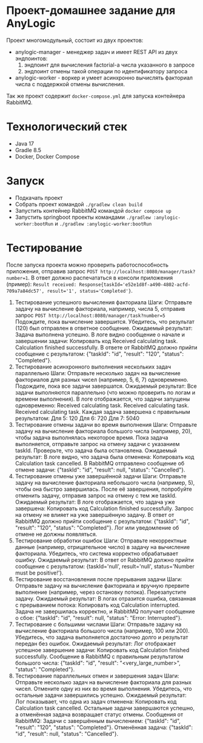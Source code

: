 # Проект-домашнее задание для AnyLogic

Проект многомодульный, состоит из двух проектов:

- anylogic-manager - менеджер задач и имеет REST API из двух эндпоинтов:
  1) эндпоинт для вычисления factorial-а числа указанного в запросе
  2) эндпоинт отмены такой операции по идентификатору запроса
- anylogic-worker - воркер и умеет асинхронно вычислять факториал числа с поддержкой отмены вычисления.

Так же проект содержит `docker-compose.yml` для запуска контейнера RabbitMQ.

# Технологический стек
- Java 17
- Gradle 8.5
- Docker, Docker Compose

# Запуск
- Подкачать проект
- Собрать проект командой `./gradlew clean build`
- Запустить контейнер RabbitMQ командой `docker compose up`
- Запустить springboot проекты командами `./gradlew :anylogic-worker:bootRun` и `./gradlew :anylogic-worker:bootRun`

# Тестирование

После запуска проекта можно проверить работоспособность приложения, отправив запрос `POST http://localhost:8080/manager/task?number=1`.
В ответ должно распечататься в консоли приложения (пример): `Result received: Response{taskId='e52e1d8f-a490-4802-acfd-709a7a84dc57', result='1', status='Completed'}`.


1. Тестирование успешного вычисления факториала
   Шаги:
   Отправьте задачу на вычисление факториала, например, числа 5, отправив запрос `POST http://localhost:8080/manager/task?number=5`
   Подождите, пока вычисление завершится.
   Убедитесь, что результат (120) был отправлен в ответное сообщение.
   Ожидаемый результат:
   Задача выполнена успешно.
   В логе видно сообщение о начале и завершении задачи:
   Копировать код
   Received calculating task.
   Calculation finished successfully.
   В ответе от RabbitMQ должно прийти сообщение с результатом:
   {"taskId": "id", "result": "120", "status": "Completed"}.
2. Тестирование асинхронного выполнения нескольких задач параллельно
   Шаги:
   Отправьте несколько задач на вычисление факториалов для разных чисел (например, 5, 6, 7) одновременно.
   Подождите, пока все задачи завершатся.
   Ожидаемый результат:
   Все задачи выполняются параллельно (что можно проверить по логам и времени выполнения).
   В логе отображается, что задачи запущены одновременно:
   Received calculating task.
   Received calculating task.
   Received calculating task.
   Каждая задача завершена с правильным результатом:
   Для 5: 120
   Для 6: 720
   Для 7: 5040
3. Тестирование отмены задачи во время выполнения
   Шаги:
   Отправьте задачу на вычисление факториала большого числа (например, 20), чтобы задача выполнялась некоторое время.
   Пока задача выполняется, отправьте запрос на отмену задачи с указанием taskId.
   Проверьте, что задача была остановлена.
   Ожидаемый результат:
   В логе видно, что задача была отменена:
   Копировать код
   Calculation task cancelled.
   В RabbitMQ отправлено сообщение об отмене задачи: {"taskId": "id", "result": null, "status": "Cancelled"}.
4. Тестирование отмены уже завершённой задачи
   Шаги:
   Отправьте задачу на вычисление факториала небольшого числа (например, 5), чтобы она быстро завершилась.
   После её завершения, попробуйте отменить задачу, отправив запрос на отмену с тем же taskId.
   Ожидаемый результат:
   В логе отображается, что задача уже завершена:
   Копировать код
   Calculation finished successfully.
   Запрос на отмену не влияет на уже завершённую задачу.
   В ответ от RabbitMQ должно прийти сообщение с результатом:
   {"taskId": "id", "result": "120", "status": "Completed"}.
   Лог или уведомление об отмене не должны появляться.
5. Тестирование обработки ошибок
   Шаги:
   Отправьте некорректные данные (например, отрицательное число) в задачу на вычисление факториала.
   Убедитесь, что система корректно обрабатывает ошибку.
   Ожидаемый результат:
   В ответ от RabbitMQ должно прийти сообщение с результатом:
   {taskId='null', result='null', status='Number must be positive!'}.
6. Тестирование восстановления после прерывания задачи
   Шаги:
   Отправьте задачу на вычисление факториала и вручную прервите выполнение (например, через остановку потока).
   Перезапустите задачу.
   Ожидаемый результат:
   В логах отразится ошибка, связанная с прерыванием потока:
   Копировать код
   Calculation interrupted.
   Задача не завершилась корректно, и RabbitMQ получает сообщение о сбое: {"taskId": "id", "result": null, "status": "Error: Interrupted"}.
7. Тестирование с большими числами
   Шаги:
   Отправьте задачу на вычисление факториала большого числа (например, 100 или 200).
   Убедитесь, что задача выполняется достаточно долго и результат передан без ошибок.
   Ожидаемый результат:
   Лог отображает успешное завершение задачи:
   Копировать код
   Calculation finished successfully.
   Сообщение в RabbitMQ с правильным результатом большого числа: {"taskId": "id", "result": "<very_large_number>", "status": "Completed"}.
8. Тестирование параллельных отмен и завершения задач
   Шаги:
   Отправьте несколько задач на вычисление факториала для разных чисел.
   Отмените одну из них во время выполнения.
   Убедитесь, что остальные задачи завершились успешно.
   Ожидаемый результат:
   Лог показывает, что одна из задач отменена:
   Копировать код
   Calculation task cancelled.
   Остальные задачи завершаются успешно, а отменённая задача возвращает статус отмены.
   Сообщения от RabbitMQ:
   Задачи с завершённым вычислением: {"taskId": "id", "result": "120", "status": "Completed"}.
   Отменённая задача: {"taskId": "id", "result": null, "status": "Cancelled"}.
